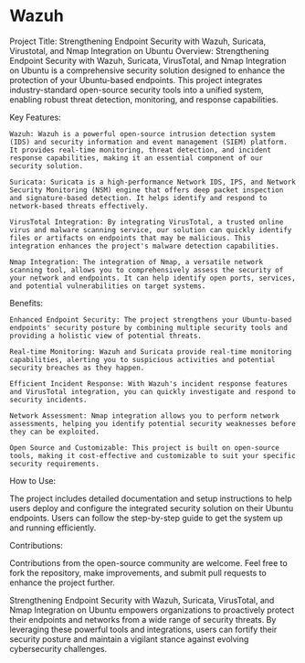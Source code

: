# Wazuh
Project Title: Strengthening Endpoint Security with Wazuh, Suricata, Virustotal, and Nmap Integration on Ubuntu
Overview:
Strengthening Endpoint Security with Wazuh, Suricata, VirusTotal, and Nmap Integration on Ubuntu is a comprehensive security solution designed to enhance the protection of your Ubuntu-based endpoints. This project integrates industry-standard open-source security tools into a unified system, enabling robust threat detection, monitoring, and response capabilities.

Key Features:

    Wazuh: Wazuh is a powerful open-source intrusion detection system (IDS) and security information and event management (SIEM) platform. It provides real-time monitoring, threat detection, and incident response capabilities, making it an essential component of our security solution.

    Suricata: Suricata is a high-performance Network IDS, IPS, and Network Security Monitoring (NSM) engine that offers deep packet inspection and signature-based detection. It helps identify and respond to network-based threats effectively.

    VirusTotal Integration: By integrating VirusTotal, a trusted online virus and malware scanning service, our solution can quickly identify files or artifacts on endpoints that may be malicious. This integration enhances the project's malware detection capabilities.

    Nmap Integration: The integration of Nmap, a versatile network scanning tool, allows you to comprehensively assess the security of your network and endpoints. It can help identify open ports, services, and potential vulnerabilities on target systems.

Benefits:

    Enhanced Endpoint Security: The project strengthens your Ubuntu-based endpoints' security posture by combining multiple security tools and providing a holistic view of potential threats.

    Real-time Monitoring: Wazuh and Suricata provide real-time monitoring capabilities, alerting you to suspicious activities and potential security breaches as they happen.

    Efficient Incident Response: With Wazuh's incident response features and VirusTotal integration, you can quickly investigate and respond to security incidents.

    Network Assessment: Nmap integration allows you to perform network assessments, helping you identify potential security weaknesses before they can be exploited.

    Open Source and Customizable: This project is built on open-source tools, making it cost-effective and customizable to suit your specific security requirements.

How to Use:

The project includes detailed documentation and setup instructions to help users deploy and configure the integrated security solution on their Ubuntu endpoints. Users can follow the step-by-step guide to get the system up and running efficiently.

Contributions:

Contributions from the open-source community are welcome. Feel free to fork the repository, make improvements, and submit pull requests to enhance the project further.

Strengthening Endpoint Security with Wazuh, Suricata, VirusTotal, and Nmap Integration on Ubuntu empowers organizations to proactively protect their endpoints and networks from a wide range of security threats. By leveraging these powerful tools and integrations, users can fortify their security posture and maintain a vigilant stance against evolving cybersecurity challenges.
